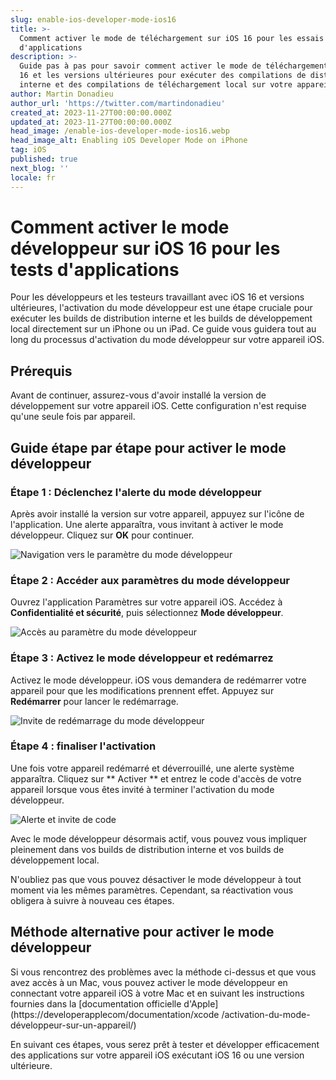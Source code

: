 ```yaml
---
slug: enable-ios-developer-mode-ios16
title: >-
  Comment activer le mode de téléchargement sur iOS 16 pour les essais
  d'applications
description: >-
  Guide pas à pas pour savoir comment activer le mode de téléchargement sur iOS
  16 et les versions ultérieures pour exécuter des compilations de distribution
  interne et des compilations de téléchargement local sur votre appareil.
author: Martin Donadieu
author_url: 'https://twitter.com/martindonadieu'
created_at: 2023-11-27T00:00:00.000Z
updated_at: 2023-11-27T00:00:00.000Z
head_image: /enable-ios-developer-mode-ios16.webp
head_image_alt: Enabling iOS Developer Mode on iPhone
tag: iOS
published: true
next_blog: ''
locale: fr
---
```


# Comment activer le mode développeur sur iOS 16 pour les tests d'applications

Pour les développeurs et les testeurs travaillant avec iOS 16 et versions ultérieures, l'activation du mode développeur est une étape cruciale pour exécuter les builds de distribution interne et les builds de développement local directement sur un iPhone ou un iPad. Ce guide vous guidera tout au long du processus d'activation du mode développeur sur votre appareil iOS.

## Prérequis

Avant de continuer, assurez-vous d'avoir installé la version de développement sur votre appareil iOS. Cette configuration n'est requise qu'une seule fois par appareil.

## Guide étape par étape pour activer le mode développeur

### Étape 1 : Déclenchez l'alerte du mode développeur

Après avoir installé la version sur votre appareil, appuyez sur l'icône de l'application. Une alerte apparaîtra, vous invitant à activer le mode développeur. Cliquez sur **OK** pour continuer.

<div class="mx-auto" style="largeur : 50%;">
  <img src="/ios-16-developer-mode-0webp" alt="Navigation vers le paramètre du mode développeur">
</div>

### Étape 2 : Accéder aux paramètres du mode développeur

Ouvrez l'application Paramètres sur votre appareil iOS. Accédez à **Confidentialité et sécurité**, puis sélectionnez **Mode développeur**.

![Accès au paramètre du mode développeur](/ios-16-developer-mode-1webp)

### Étape 3 : Activez le mode développeur et redémarrez

Activez le mode développeur. iOS vous demandera de redémarrer votre appareil pour que les modifications prennent effet. Appuyez sur **Redémarrer** pour lancer le redémarrage.

![Invite de redémarrage du mode développeur](/ios-16-developer-mode-2webp)

### Étape 4 : finaliser l'activation

Une fois votre appareil redémarré et déverrouillé, une alerte système apparaîtra. Cliquez sur ** Activer ** et entrez le code d'accès de votre appareil lorsque vous êtes invité à terminer l'activation du mode développeur.

![Alerte et invite de code](/ios-16-developer-mode-3webp)

Avec le mode développeur désormais actif, vous pouvez vous impliquer pleinement dans vos builds de distribution interne et vos builds de développement local.

N'oubliez pas que vous pouvez désactiver le mode développeur à tout moment via les mêmes paramètres. Cependant, sa réactivation vous obligera à suivre à nouveau ces étapes.

## Méthode alternative pour activer le mode développeur

Si vous rencontrez des problèmes avec la méthode ci-dessus et que vous avez accès à un Mac, vous pouvez activer le mode développeur en connectant votre appareil iOS à votre Mac et en suivant les instructions fournies dans la [documentation officielle d'Apple](https://developerapplecom/documentation/xcode /activation-du-mode-développeur-sur-un-appareil/)

En suivant ces étapes, vous serez prêt à tester et développer efficacement des applications sur votre appareil iOS exécutant iOS 16 ou une version ultérieure.